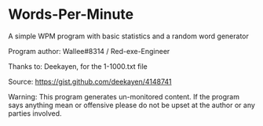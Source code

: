 # Words-Per-Minute
A simple WPM program with basic statistics and a random word generator

Program author:
Wallee#8314 / Red-exe-Engineer

Thanks to:
Deekayen, for the 1-1000.txt file

Source:
https://gist.github.com/deekayen/4148741

Warning:
This program generates un-monitored content.
If the program says anything mean or offensive please do not be upset at the author or any parties involved.
